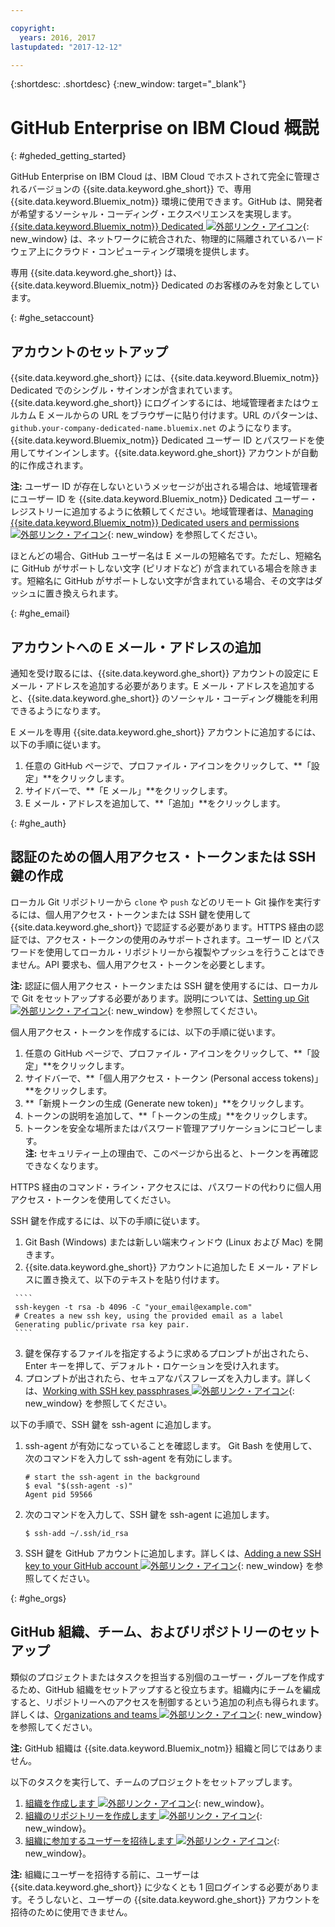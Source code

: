 ```yaml
---

copyright:
  years: 2016, 2017
lastupdated: "2017-12-12"

---
```


{:shortdesc: .shortdesc}
{:new_window: target="_blank"}

# GitHub Enterprise on IBM Cloud 概説
{: #gheded_getting_started}

GitHub Enterprise on IBM Cloud は、IBM Cloud でホストされて完全に管理されるバージョンの {{site.data.keyword.ghe_short}} で、専用 {{site.data.keyword.Bluemix_notm}} 環境に使用できます。GitHub は、開発者が希望するソーシャル・コーディング・エクスペリエンスを実現します。[{{site.data.keyword.Bluemix_notm}} Dedicated ![外部リンク・アイコン](../../icons/launch-glyph.svg "外部リンク・アイコン")](/docs/dedicated/index.html#dedicated){: new_window} は、ネットワークに統合された、物理的に隔離されているハードウェア上にクラウド・コンピューティング環境を提供します。

専用 {{site.data.keyword.ghe_short}} は、{{site.data.keyword.Bluemix_notm}} Dedicated のお客様のみを対象としています。

{: #ghe_setaccount}
## アカウントのセットアップ

{{site.data.keyword.ghe_short}} には、{{site.data.keyword.Bluemix_notm}} Dedicated でのシングル・サインオンが含まれています。{{site.data.keyword.ghe_short}} にログインするには、地域管理者またはウェルカム E メールからの URL をブラウザーに貼り付けます。URL のパターンは、`github.your-company-dedicated-name.bluemix.net` のようになります。{{site.data.keyword.Bluemix_notm}} Dedicated ユーザー ID とパスワードを使用してサインインします。{{site.data.keyword.ghe_short}} アカウントが自動的に作成されます。

**注:** ユーザー ID が存在しないというメッセージが出される場合は、地域管理者にユーザー ID を {{site.data.keyword.Bluemix_notm}} Dedicated ユーザー・レジストリーに追加するように依頼してください。地域管理者は、[Managing {{site.data.keyword.Bluemix_notm}} Dedicated users and permissions ![外部リンク・アイコン](../../icons/launch-glyph.svg "外部リンク・アイコン")](/docs/admin/index.html#oc_useradmin){: new_window} を参照してください。

ほとんどの場合、GitHub ユーザー名は E メールの短縮名です。ただし、短縮名に GitHub がサポートしない文字 (ピリオドなど) が含まれている場合を除きます。短縮名に GitHub がサポートしない文字が含まれている場合、その文字はダッシュに置き換えられます。     

{: #ghe_email}
## アカウントへの E メール・アドレスの追加

通知を受け取るには、{{site.data.keyword.ghe_short}} アカウントの設定に E メール・アドレスを追加する必要があります。E メール・アドレスを追加すると、{{site.data.keyword.ghe_short}} のソーシャル・コーディング機能を利用できるようになります。    

E メールを専用 {{site.data.keyword.ghe_short}} アカウントに追加するには、以下の手順に従います。    
1. 任意の GitHub ページで、プロファイル・アイコンをクリックして、**「設定」**をクリックします。    
2. サイドバーで、**「E メール」**をクリックします。    
3. E メール・アドレスを追加して、**「追加」**をクリックします。        

{: #ghe_auth}
## 認証のための個人用アクセス・トークンまたは SSH 鍵の作成

ローカル Git リポジトリーから `clone` や `push` などのリモート Git 操作を実行するには、個人用アクセス・トークンまたは SSH 鍵を使用して {{site.data.keyword.ghe_short}} で認証する必要があります。HTTPS 経由の認証では、アクセス・トークンの使用のみサポートされます。ユーザー ID とパスワードを使用してローカル・リポジトリーから複製やプッシュを行うことはできません。API 要求も、個人用アクセス・トークンを必要とします。

**注:** 認証に個人用アクセス・トークンまたは SSH 鍵を使用するには、ローカルで Git をセットアップする必要があります。説明については、[Setting up Git ![外部リンク・アイコン](../../icons/launch-glyph.svg "外部リンク・アイコン")](https://help.github.com/enterprise/user/articles/set-up-git/){: new_window} を参照してください。    

個人用アクセス・トークンを作成するには、以下の手順に従います。    
   1. 任意の GitHub ページで、プロファイル・アイコンをクリックして、**「設定」**をクリックします。    
   2. サイドバーで、**「個人用アクセス・トークン (Personal access tokens)」**をクリックします。   
   3. **「新規トークンの生成 (Generate new token)」**をクリックします。
   4. トークンの説明を追加して、**「トークンの生成」**をクリックします。
   5. トークンを安全な場所またはパスワード管理アプリケーションにコピーします。    
     **注:** セキュリティー上の理由で、このページから出ると、トークンを再確認できなくなります。    

HTTPS 経由のコマンド・ライン・アクセスには、パスワードの代わりに個人用アクセス・トークンを使用してください。


SSH 鍵を作成するには、以下の手順に従います。
   1. Git Bash (Windows) または新しい端末ウィンドウ (Linux および Mac) を開きます。    
   2. {{site.data.keyword.ghe_short}} アカウントに追加した E メール・アドレスに置き換えて、以下のテキストを貼り付けます。

     ````
     ssh-keygen -t rsa -b 4096 -C "your_email@example.com"
     # Creates a new ssh key, using the provided email as a label
     Generating public/private rsa key pair.
     ````

   3. 鍵を保存するファイルを指定するように求めるプロンプトが出されたら、Enter キーを押して、デフォルト・ロケーションを受け入れます。
   4. プロンプトが出されたら、セキュアなパスフレーズを入力します。詳しくは、[Working with SSH key passphrases ![外部リンク・アイコン](../../icons/launch-glyph.svg "外部リンク・アイコン")](https://help.github.com/enterprise/user/articles/working-with-ssh-key-passphrases/){: new_window} を参照してください。   

以下の手順で、SSH 鍵を ssh-agent に追加します。    
   1. ssh-agent が有効になっていることを確認します。 Git Bash を使用して、次のコマンドを入力して ssh-agent を有効にします。
      ````
      # start the ssh-agent in the background
      $ eval "$(ssh-agent -s)"
      Agent pid 59566
      ````    

   2. 次のコマンドを入力して、SSH 鍵を ssh-agent に追加します。    
      ````
      $ ssh-add ~/.ssh/id_rsa
      ````    
   3. SSH 鍵を GitHub アカウントに追加します。詳しくは、[Adding a new SSH key to your GitHub account ![外部リンク・アイコン](../../icons/launch-glyph.svg "外部リンク・アイコン")](https://help.github.com/enterprise/user/articles/adding-a-new-ssh-key-to-your-github-account/){: new_window} を参照してください。    


{: #ghe_orgs}
## GitHub 組織、チーム、およびリポジトリーのセットアップ    

類似のプロジェクトまたはタスクを担当する別個のユーザー・グループを作成するため、GitHub 組織をセットアップすると役立ちます。組織内にチームを編成すると、リポジトリーへのアクセスを制御するという追加の利点も得られます。詳しくは、[Organizations and teams ![外部リンク・アイコン](../../icons/launch-glyph.svg "外部リンク・アイコン")](https://help.github.com/enterprise/admin/guides/user-management/organizations-and-teams/){: new_window} を参照してください。

**注:** GitHub 組織は {{site.data.keyword.Bluemix_notm}} 組織と同じではありません。

以下のタスクを実行して、チームのプロジェクトをセットアップします。

   1. [組織を作成します ![外部リンク・アイコン](../../icons/launch-glyph.svg "外部リンク・アイコン")](https://help.github.com/enterprise/user/articles/creating-a-new-organization-account/){: new_window}。
   2. [組織のリポジトリーを作成します ![外部リンク・アイコン](../../icons/launch-glyph.svg "外部リンク・アイコン")](https://help.github.com/enterprise/user/articles/create-a-repo/){: new_window}。
   3. [組織に参加するユーザーを招待します ![外部リンク・アイコン](../../icons/launch-glyph.svg "外部リンク・アイコン")](https://help.github.com/articles/inviting-users-to-join-your-organization/){: new_window}。

  **注:** 組織にユーザーを招待する前に、ユーザーは {{site.data.keyword.ghe_short}} に少なくとも 1 回ログインする必要があります。そうしないと、ユーザーの {{site.data.keyword.ghe_short}} アカウントを招待のために使用できません。

<!-- ### Getting support
To get answers now, submit questions to [Stack Overflow ![External link icon](../../icons/launch-glyph.svg "External link icon")](http://stackoverflow.com/questions/ask?tags=ibm-bluemix_github-enterprise){: new_window}.

For more support, use these resources:    
   1. Complete the form at 
   [IBM Cloud Support Portal![External link icon](../../icons/launch-glyph.svg "External link icon")](https://ibm.biz/bluemixsupport) 
   2. Submit a new ticket through the 
   [Client Success Portal![External link icon](../../icons/launch-glyph.svg "External link icon")](
   https://support.ibmcloud.com/ics/support/mylogin.asp?login=bluemix). -->

